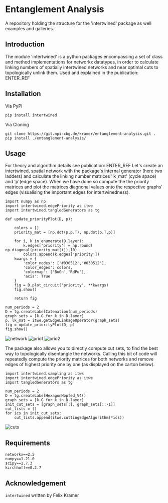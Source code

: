 # Entanglement Analysis

A repository holding the structure for the 'intertwined' package as well
examples and galleries.

##  Introduction
The module 'intertwined' is a python packages encompassing a set of class and
method implementations for networkx datatypes, in order to calculate linking
numbers of spatially intertwined networks and near optimal cuts to
topologically unlink them. Used and explained in the publication: ENTER_REF
<br>

##  Installation
Via PyPi
```
pip install intertwined
```
Via Cloning
```
git clone https://git.mpi-cbg.de/kramer/entanglement-analysis.git .
pip install ./entanglement-analysis/
```
##  Usage
For theory and algorithm details see publication: ENTER_REF
Let's create an intertwined, spatial network with the package's internal
generator (here two ladders) and calculate the linking number matrices 'lk_mat'
(cycle space) and 'p'(edge space). When we have done so compute the the priority
matrices and plot the matrices diagnonal values onto the respective graphs'
edges (visualising the important edges for intertwinedness).
```
import numpy as np
import intertwined.edgePriority as itwe
import intertwined.tangledGenerators as tg

def update_priorityPlot(D, p):

    colors = []
    priority_mat = [np.dot(p,p.T), np.dot(p.T,p)]

    for i, k in enumerate(D.layer):
        k.edges['priority'] = np.round( np.diagonal(priority_mat[i]),10)
        colors.append(k.edges['priority'])
    kwargs = {
        'color_nodes': ['#030512','#030512'],
        'color_edges': colors,
        'colormap': ['BuGn','RdPu'],
        'axis': True
    }
    fig = D.plot_circuit('priority', **kwargs)
    fig.show()

    return fig

num_periods = 2
D = tg.createLabelCatenation(num_periods)
graph_sets = [k.G for k in D.layer]
p, lk_mat = itwe.getEdgeLinkageOperator(graph_sets)
fig = update_priorityPlot(D, p)
fig.show()
```
![network](https://github.com/felixk1990/network-linkage/-/raw/main/gallery/main/dualLadderShift_0.png)
![prio1](https://github.com/felixk1990/network-linkage/-/raw/main/gallery/main/lambdaSQ_10.png)
![prio2](https://github.com/felixk1990/network-linkage/-/raw/main/gallery/main/lambdaSQ_20.png)

The package also allows you to directly compute cut sets, to find the best way
to topologically disentangle the networks. Calling this bit of code will
repeatedly compute the priority matrices for both networks and remove edges of
highest priority one by one (as displayed on the carton below).
```
import intertwined.sampling as itws
import intertwined.edgePriority as itwe
import tangledGenerators as tg

num_periods = 2
D = tg.createLabelHexagonHopfed_V4()
graph_sets = [k.G for k in D.layer]
init_cut_sets = [graph_sets[:], graph_sets[::-1]]
cut_lists = []
for ics in init_cut_sets:
    cut_lists.append(itwe.cuttingEdgeAlgorithm(*ics))
```
![cuts](https://github.com/felixk1990/network-linkage/-/raw/main/gallery/main/cuttingEdgeAlgorithm.png)
##  Requirements
```
networkx==2.5
numpy==1.21.0
scipy==1.7.3
kirchhoff==0.2.7
```

## Acknowledgement
```intertwined``` written by Felix Kramer
